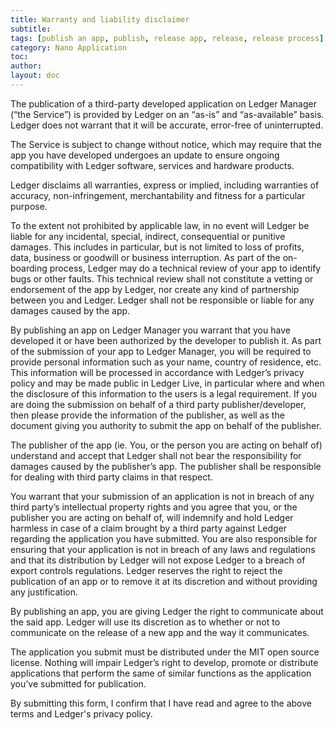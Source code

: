```yaml
---
title: Warranty and liability disclaimer
subtitle:
tags: [publish an app, publish, release app, release, release process]
category: Nano Application
toc:
author:
layout: doc
---
```


The publication of a third-party developed application on Ledger Manager (“the Service”) is provided by Ledger on an “as-is” and “as-available” basis. Ledger does not warrant that it will be accurate, error-free of uninterrupted. 

The Service is subject to change without notice, which may require that the app you have developed undergoes an update to ensure ongoing compatibility with Ledger software, services and hardware products. 

Ledger disclaims all warranties, express or implied, including warranties of accuracy, non-infringement, merchantability and fitness for a particular purpose. 

To the extent not prohibited by applicable law, in no event will Ledger be liable for any incidental, special, indirect, consequential or punitive damages. This includes in particular, but is not limited to loss of profits, data, business or goodwill or business interruption.
As part of the on-boarding process, Ledger may do a technical review of your app to identify bugs or other faults. This technical review shall not constitute a vetting or endorsement of the app by Ledger, nor create any kind of partnership between you and Ledger. Ledger shall not be responsible or liable for any damages caused by the app.


By publishing an app on Ledger Manager you warrant that you have developed it or have been authorized by the developer to publish it. As part of the submission of your app to Ledger Manager, you will be required to provide personal information such as your name, country of residence, etc. This information will be processed in accordance with Ledger’s privacy policy and may be made public in Ledger Live, in particular where and when the disclosure of this information to the users is a legal requirement. If you are doing the submission on behalf of a third party publisher/developer, then please provide the information of the publisher, as well as the document giving you authority to submit the app on behalf of the publisher.

The publisher of the app (ie. You, or the person you are acting on behalf of) understand and accept that Ledger shall not bear the responsibility for damages caused by the publisher’s app. The publisher shall be responsible for dealing with third party claims in that respect.

You warrant that your submission of an application is not in breach of any third party’s intellectual property rights and you agree that you, or the publisher you are acting on behalf of, will indemnify and hold Ledger harmless in case of a claim brought by a third party against Ledger regarding the application you have submitted. You are also responsible for ensuring that your application is not in breach of any laws and regulations and that its distribution by Ledger will not expose Ledger to a breach of export controls regulations.
Ledger reserves the right to reject the publication of an app or to remove it at its discretion and without providing any justification.

By publishing an app, you are giving Ledger the right to communicate about the said app. Ledger will use its discretion as to whether or not to communicate on the release of a new app and the way it communicates.

The application you submit must be distributed under the MIT open source license.
Nothing will impair Ledger’s right to develop, promote or distribute applications that perform the same of similar functions as the application you’ve submitted for publication. 

By submitting this form, I confirm that I have read and agree to the above terms and Ledger's privacy policy.